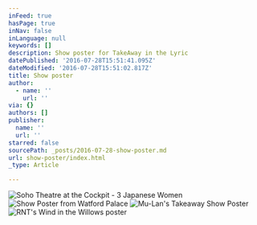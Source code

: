 ```yaml
---
inFeed: true
hasPage: true
inNav: false
inLanguage: null
keywords: []
description: Show poster for TakeAway in the Lyric
datePublished: '2016-07-28T15:51:41.095Z'
dateModified: '2016-07-28T15:51:02.817Z'
title: Show poster
author:
  - name: ''
    url: ''
via: {}
authors: []
publisher:
  name: ''
  url: ''
starred: false
sourcePath: _posts/2016-07-28-show-poster.md
url: show-poster/index.html
_type: Article

---
```

![Soho Theatre at the Cockpit - 3 Japanese Women](https://the-grid-user-content.s3-us-west-2.amazonaws.com/ae146d0e-140c-4b56-bdd6-6e25d26415d6.jpg)
![Show Poster from Watford Palace](https://the-grid-user-content.s3-us-west-2.amazonaws.com/da6f4fba-67f4-4a49-9378-6206ca1bba56.jpg)
![Mu-Lan's Takeaway Show Poster](https://the-grid-user-content.s3-us-west-2.amazonaws.com/26f2d3b4-d1b3-4448-86e3-32fa9afbae5b.jpg)
![RNT's Wind in the Willows poster](https://the-grid-user-content.s3-us-west-2.amazonaws.com/eea6422c-dbab-4d34-9362-290f19cb090b.jpg)